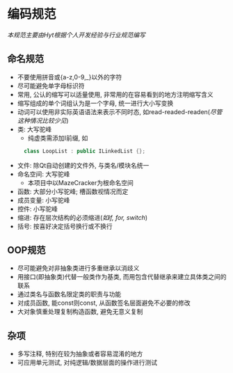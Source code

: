 # 编码规范
*本规范主要由Hyt根据个人开发经验与行业规范编写*
## 命名规范
- 不要使用拼音或{a-z,0-9,_}以外的字符
- 尽可能避免单字母标识符
- 常用, 公认的缩写可以适量使用, 非常用的在容易看到的地方注明缩写含义
- 缩写组成的单个词组认为是一个字母, 统一进行大小写变换
- 动词可以使用非实际英语语法来表示不同时态, 如read-readed-readen(*尽管这种情况比较少见*)
- 类: 大写驼峰
  - 纯虚类需添加I前缀, 如
  ```c++
    class LoopList : public ILinkedList {};
  ```
- 文件: 除Qt自动创建的文件外, 与类名/模块名统一
- 命名空间: 大写驼峰
  - 本项目中以MazeCracker为根命名空间
- 函数: 大部分小写驼峰; 槽函数视情况而定
- 成员变量: 小写驼峰
- 控件: 小写驼峰
- 缩进: 存在层次结构的必须缩进(*如if, for, switch*)
- 括号: 按喜好决定括号换行或不换行
## OOP规范
- 尽可能避免对非抽象类进行多重继承以消歧义
- 用接口(即抽象类)代替一般类作为基类, 而用包含代替继承来建立具体类之间的联系
- 通过类名与函数名限定类的职责与功能
- 对成员函数, 能const则const, 从函数签名层面避免不必要的修改
- 大对象慎重处理复制构造函数, 避免无意义复制
## 杂项
- 多写注释, 特别在较为抽象或者容易混淆的地方
- 可应用单元测试, 对纯逻辑/数据层面的操作进行测试